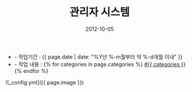 ﻿---
layout: post
title: "관리자 시스템"
date: 2012-10-05
categories:
  - Admin
  - Design
  - FrontEnd
  - Html,Css
image: https://kjuhee0712.github.io/images/pages/20121005_wd_admin.jpg
image-sm: https://kjuhee0712.github.io/images/thumbs/20121005_wd_admin.jpg
---

<ul class="inform">
	<li class="preview__date" itemprop="datePublished" datetime="{{ page.date | date_to_xmlschema }}">- 작업기간 : {{ page.date | date: "%Y년 %-m월부터 약 %-d개월 이내" }}</li>
	<li class="preview__catetory" itemprop="catetory">- 작업 내용 :
		{% for categories in page.categories %}
           <a href="/category/{{ categories }}/">#{{ categories }}</a>     
      	{% endfor %}</li>
</ul>

![_config.yml]({{ page.image }})


